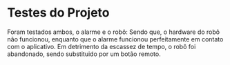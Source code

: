 # Testes do Projeto

Foram testados ambos, o alarme e o robô:
Sendo que, o hardware do robô não funcionou, enquanto que o alarme funcionou perfeitamente em contato com o aplicativo.
Em detrimento da escassez de tempo, o robô foi abandonado, sendo substituido por um botão remoto.
